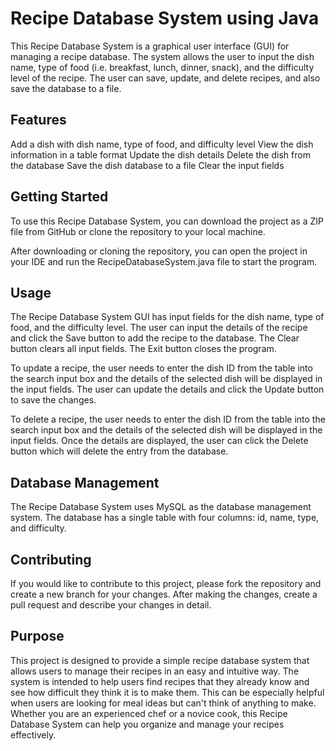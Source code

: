 # Recipe Database System using Java

This Recipe Database System is a graphical user interface (GUI) for managing a recipe database. The system allows the user to input the dish name, type of food (i.e. breakfast, lunch, dinner, snack), and the difficulty level of the recipe. The user can save, update, and delete recipes, and also save the database to a file.  

## Features

Add a dish with dish name, type of food, and difficulty level
View the dish information in a table format
Update the dish details
Delete the dish from the database
Save the dish database to a file
Clear the input fields

## Getting Started

To use this Recipe Database System, you can download the project as a ZIP file from GitHub or clone the repository to your local machine.

After downloading or cloning the repository, you can open the project in your IDE and run the RecipeDatabaseSystem.java file to start the program.

## Usage

The Recipe Database System GUI has input fields for the dish name, type of food, and the difficulty level. The user can input the details of the recipe and click the Save button to add the recipe to the database. The Clear button clears all input fields. The Exit button closes the program.

To update a recipe, the user needs to enter the dish ID from the table  into the search input box and the details of the selected dish will be displayed in the input fields. The user can update the details and click the Update button to save the changes.

To delete a recipe, the user needs to enter the dish ID from the table  into the search input box and the details of the selected dish will be displayed in the input fields.  Once the details are displayed, the user can click the Delete button which will delete the entry from the database.

## Database Management

The Recipe Database System uses MySQL as the database management system. The database has a single table with four columns: id, name, type, and difficulty.


## Contributing

If you would like to contribute to this project, please fork the repository and create a new branch for your changes. After making the changes, create a pull request and describe your changes in detail.

## Purpose

This project is designed to provide a simple recipe database system that allows users to manage their recipes in an easy and intuitive way. The system is intended to help users find recipes that they already know and see how difficult they think it is to make them. This can be especially helpful when users are looking for meal ideas but can't think of anything to make. Whether you are an experienced chef or a novice cook, this Recipe Database System can help you organize and manage your recipes effectively.

